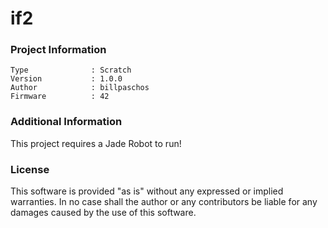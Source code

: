 if2
================



### Project Information
```
Type              : Scratch
Version           : 1.0.0
Author            : billpaschos
Firmware          : 42
```

### Additional Information
This project requires a Jade Robot to run!

### License
This software is provided "as is" without any expressed or implied warranties.  In no case shall the author or any contributors be liable for any damages caused by the use of this software.


